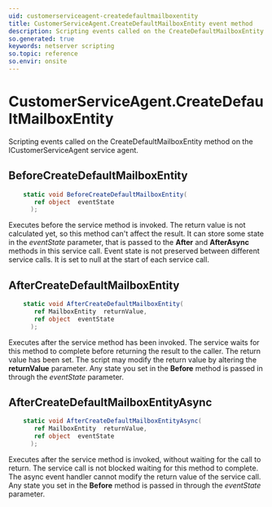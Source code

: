 ```yaml
---
uid: customerserviceagent-createdefaultmailboxentity
title: CustomerServiceAgent.CreateDefaultMailboxEntity event method
description: Scripting events called on the CreateDefaultMailboxEntity method on the CustomerServiceAgent service agent.
so.generated: true
keywords: netserver scripting
so.topic: reference
so.envir: onsite
---
```

# CustomerServiceAgent.CreateDefaultMailboxEntity

Scripting events called on the <see cref='M:ICustomerServiceAgent.CreateDefaultMailboxEntity'>CreateDefaultMailboxEntity</see> method on the <see cref='ICustomerServiceAgent'>ICustomerServiceAgent</see>  service agent.

## BeforeCreateDefaultMailboxEntity
```cs
    static void BeforeCreateDefaultMailboxEntity(
       ref object  eventState
      );
```
Executes before the service method is invoked.
The return value is not calculated yet, so this method can't affect the result.
It can store some state in the *eventState* parameter, that is passed to the **After** and **AfterAsync** methods in this service call.
Event state is not preserved between different service calls. It is set to null at the start of each service call.
## AfterCreateDefaultMailboxEntity
```cs
    static void AfterCreateDefaultMailboxEntity(
       ref MailboxEntity  returnValue,
       ref object  eventState
      );
```
Executes after the service method has been invoked. The service waits for this method to complete before returning the result to the caller.
The return value has been set. The script may modify the return value by altering the **returnValue** parameter.
Any state you set in the **Before** method is passed in through the *eventState* parameter.
## AfterCreateDefaultMailboxEntityAsync
```cs
    static void AfterCreateDefaultMailboxEntityAsync(
       ref MailboxEntity  returnValue,
       ref object  eventState
      );
```
Executes after the service method is invoked, without waiting for the call to return.
The service call is not blocked waiting for this method to complete.
The async event handler cannot modify the return value of the service call.
Any state you set in the **Before** method is passed in through the *eventState* parameter.

